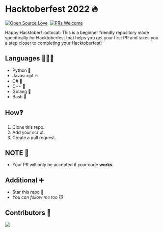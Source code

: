 # Hacktoberfest 2022 🔥

[![Open Source Love](https://badges.frapsoft.com/os/v1/open-source.svg?v=102)](https://hacktoberfest.com)&nbsp;
[![PRs Welcome](https://img.shields.io/badge/PRs-welcome-brightgreen.svg?style=flat-square)](https://github.com/king04aman/hacktoberfest2022/blob/main/CONTRIBUTING.md)&nbsp;

Happy Hacktober! :octocat: This is a beginner friendly repository made specifically for Hacktoberfest that helps you get your first PR and takes you a step closer to completing your Hacktoberfest!

## Languages 👩🏻‍💻
* Python 🐍
* Javascript 🔥
* C# 🚀
* C++ 🐛
* Golang 🐀
* Bash 🔨

## How❓
1. Clone this repo.
2. Add your script.
3. Create a pull request.

## NOTE 👀
* Your PR will only be accepted if your code **works**.

## Additional ➕
* Star this repo 🌟
* _You can follow me too_ 🐱

## Contributors 💖
<a href="https://github.com/AcidOP/hacktoberfest-2022/graphs/contributors">
  <img src="https://contrib.rocks/image?repo=AcidOP/hacktoberfest-2022" />
</a>
